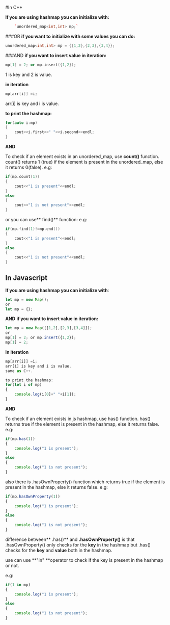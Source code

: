 #In C++ 

**If you are using hashmap you can initialize with:**
```cpp
    `unordered_map<int,int> mp;`
```

###OR
**if you want to initialize with some values you can do:**

```cpp
unordered_map<int,int> mp = {{1,2},{2,3},{3,4}};
```

###AND 
**if you want to insert value in iteration:**
```cpp
mp[1] = 2; or mp.insert({1,2});
```
1 is key and 2 is value.

**in iteration**
```cpp
mp[arr[i]] =i;
```
arr[i] is key and i is value.

**to print the hashmap:**
```cpp
for(auto i:mp)
{
    cout<<i.first<<" "<<i.second<<endl;
}
```

**AND**

To check if an element exists in an unordered_map, use **count()** function. count() returns 1 (true) if the element is present in the unordered_map, else it returns 0(false).
e.g:
```cpp
if(mp.count(1))
{
    cout<<"1 is present"<<endl;
}
else
{
    cout<<"1 is not present"<<endl;
}
```

or you can use** find()** function:
e.g:
```cpp
if(mp.find(1)!=mp.end())
{
    cout<<"1 is present"<<endl;
}
else
{
    cout<<"1 is not present"<<endl;
}

```



## In Javascript
**If you are using hashmap you can initialize with**:

```javascript
let mp = new Map();
or
let mp = {};
```

**AND** 
**if you want to insert value in iteration:**
```javascript
let mp = new Map([[1,2],[2,3],[3,4]]);
or
mp[1] = 2; or mp.insert({1,2});
mp[1] = 2;

```
**In iteration**
```javascript
mp[arr[i]] =i;
arr[i] is key and i is value.
same as C++.

to print the hashmap:
for(let i of mp)
{
    console.log(i[0]+" "+i[1]);
}
```

**AND**

To check if an element exists in js hashmap, use has() function. has() returns true if the element is present in the hashmap, else it returns false.
e.g:
```javascript
if(mp.has(1))
{
    console.log("1 is present");
}
else
{
    console.log("1 is not present");
}

```
also there is .hasOwnProperty() function which returns true if the element is present in the hashmap, else it returns false.
e.g:
```javascript
if(mp.hasOwnProperty(1))
{
    console.log("1 is present");
}
else
{
    console.log("1 is not present");
}

```

difference between** .has()** and **.hasOwnProperty()** is that .hasOwnProperty() only checks for the **key** in the hashmap but .has() checks for the **key** and **value** both in the hashmap.

use can use **"in" **operator to check if the key is present in the hashmap or not.

e.g:
```javascript
if(1 in mp)
{
    console.log("1 is present");
}
else
{
    console.log("1 is not present");
}
```